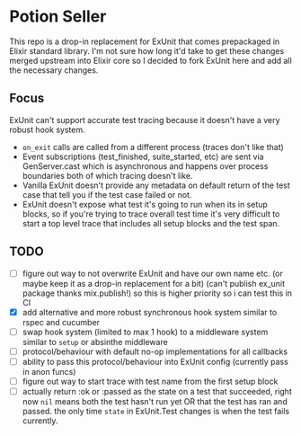 # Potion Seller
  This repo is a drop-in replacement for ExUnit that comes prepackaged in Elixir standard library. I'm not sure how long it'd take to get these changes merged upstream into Elixir core so I decided to fork ExUnit here and add all the necessary changes.

## Focus
  ExUnit can't support accurate test tracing because it doesn't have a very robust hook system.
  - `on_exit` calls are called from a different process (traces don't like that)
  - Event subscriptions (test_finished, suite_started, etc) are sent via GenServer.cast which is asynchronous and happens over process boundaries both of which tracing doesn't like.
  - Vanilla ExUnit doesn't provide any metadata on default return of the test case that tell you if the test case failed or not.
  - ExUnit doesn't expose what test it's going to run when its in setup blocks, so if you're trying to trace overall test time it's very difficult to start a top level trace that includes all setup blocks and the test span.

## TODO
  - [ ] figure out way to not overwrite ExUnit and have our own name etc. (or maybe keep it as a drop-in replacement for a bit) (can't publish ex_unit package thanks mix.publish!) so this is higher priority so i can test this in CI
  - [x] add alternative and more robust synchronous hook system similar to rspec and cucumber
  - [ ] swap hook system (limited to max 1 hook) to a middleware system similar to `setup` or absinthe middleware
  - [ ] protocol/behaviour with default no-op implementations for all callbacks
  - [ ] ability to pass this protocol/behaviour into ExUnit config (currently pass in anon funcs)
  - [ ] figure out way to start trace with test name from the first setup block
  - [ ] actually return :ok or :passed as the state on a test that succeeded, right now `nil` means both the test hasn't run yet OR that the test has ran and passed. the only time `state` in ExUnit.Test changes is when the test fails currently.

